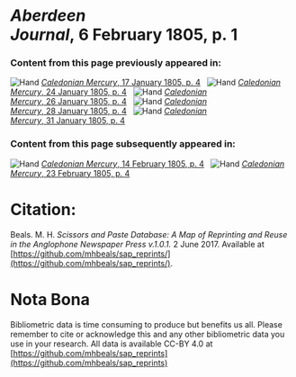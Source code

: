 # *Aberdeen Journal*, 6 February 1805, p. 1  
  
### Content from this page previously appeared in:  
![Hand](http://scissorsandpaste.net/wp-content/uploads/2017/06/smallhandpointer.png) [*Caledonian Mercury*, 17 January 1805, p. 4](https://mhbeals.github.io/sap_html/Caledonian-Mercury/Caledonian-Mercury-17-January-1805-p-4)  
![Hand](http://scissorsandpaste.net/wp-content/uploads/2017/06/smallhandpointer.png) [*Caledonian Mercury*, 24 January 1805, p. 4](https://mhbeals.github.io/sap_html/Caledonian-Mercury/Caledonian-Mercury-24-January-1805-p-4)  
![Hand](http://scissorsandpaste.net/wp-content/uploads/2017/06/smallhandpointer.png) [*Caledonian Mercury*, 26 January 1805, p. 4](https://mhbeals.github.io/sap_html/Caledonian-Mercury/Caledonian-Mercury-26-January-1805-p-4)  
![Hand](http://scissorsandpaste.net/wp-content/uploads/2017/06/smallhandpointer.png) [*Caledonian Mercury*, 28 January 1805, p. 4](https://mhbeals.github.io/sap_html/Caledonian-Mercury/Caledonian-Mercury-28-January-1805-p-4)  
![Hand](http://scissorsandpaste.net/wp-content/uploads/2017/06/smallhandpointer.png) [*Caledonian Mercury*, 31 January 1805, p. 4](https://mhbeals.github.io/sap_html/Caledonian-Mercury/Caledonian-Mercury-31-January-1805-p-4)  
  
### Content from this page subsequently appeared in:  
![Hand](http://scissorsandpaste.net/wp-content/uploads/2017/06/smallhandpointer.png) [*Caledonian Mercury*, 14 February 1805, p. 4](https://mhbeals.github.io/sap_html/Caledonian-Mercury/Caledonian-Mercury-14-February-1805-p-4)  
![Hand](http://scissorsandpaste.net/wp-content/uploads/2017/06/smallhandpointer.png) [*Caledonian Mercury*, 23 February 1805, p. 4](https://mhbeals.github.io/sap_html/Caledonian-Mercury/Caledonian-Mercury-23-February-1805-p-4)  


# Citation: 

Beals. M. H. *Scissors and Paste Database: A Map of Reprinting and Reuse in the Anglophone Newspaper Press v.1.0.1.* 2 June 2017. Available at [https://github.com/mhbeals/sap_reprints/](https://github.com/mhbeals/sap_reprints/). 

# Nota Bona

Bibliometric data is time consuming to produce but benefits us all. Please remember to cite or acknowledge this and any other bibliometric data you use in your research. All data is available CC-BY 4.0 at [https://github.com/mhbeals/sap_reprints](https://github.com/mhbeals/sap_reprints)